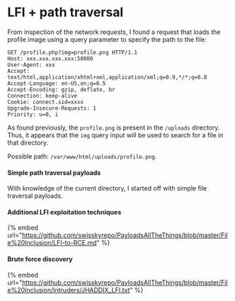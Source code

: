 # LFI + path traversal

From inspection of the network requests, I found a request that loads the profile image using a query parameter to specify the path to the file:

```http
GET /profile.php?img=profile.png HTTP/1.1
Host: xxx.xxx.xxx.xxx:50000
User-Agent: xxx
Accept: text/html,application/xhtml+xml,application/xml;q=0.9,*/*;q=0.8
Accept-Language: en-US,en;q=0.5
Accept-Encoding: gzip, deflate, br
Connection: keep-alive
Cookie: connect.sid=xxxx
Upgrade-Insecure-Requests: 1
Priority: u=0, i
```

As found previously, the `profile.png` is present in the `/uploads` directory. Thus, it appears that the `img` query input will be used to search for a file in that directory.&#x20;

Possible path: `/var/www/html/uploads/profile.png`.

#### Simple path traversal payloads

With knowledge of the current directory, I started off with simple file traversal payloads.



#### Additional LFI exploitation techniques

{% embed url="https://github.com/swisskyrepo/PayloadsAllTheThings/blob/master/File%20Inclusion/LFI-to-RCE.md" %}

#### Brute force discovery

{% embed url="https://github.com/swisskyrepo/PayloadsAllTheThings/blob/master/File%20Inclusion/Intruders/JHADDIX_LFI.txt" %}

